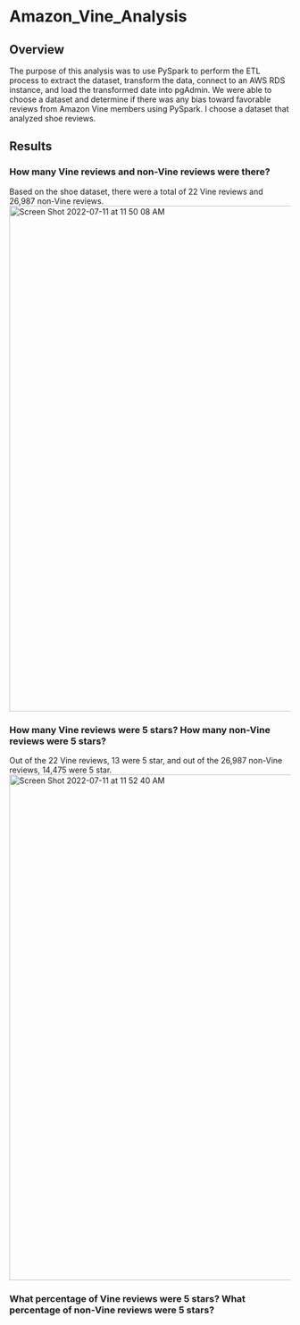 # Amazon_Vine_Analysis
## Overview
The purpose of this analysis was to use PySpark to perform the ETL process to extract the dataset, transform the data, connect to an AWS RDS instance, and load the transformed date into pgAdmin. We were able to choose a dataset and determine if there was any bias toward favorable reviews from Amazon Vine members using PySpark. I choose a dataset that analyzed shoe reviews.
## Results
### How many Vine reviews and non-Vine reviews were there?
Based on the shoe dataset, there were a total of 22 Vine reviews and 26,987 non-Vine reviews.
<img width="905" alt="Screen Shot 2022-07-11 at 11 50 08 AM" src="https://user-images.githubusercontent.com/101950175/178336781-81bf1336-7a08-410c-a72f-3c4bf497115d.png">

### How many Vine reviews were 5 stars?  How many non-Vine reviews were 5 stars?
Out of the 22 Vine reviews, 13 were 5 star, and out of the 26,987 non-Vine reviews, 14,475 were 5 star.
<img width="905" alt="Screen Shot 2022-07-11 at 11 52 40 AM" src="https://user-images.githubusercontent.com/101950175/178337256-5184b04f-958f-4759-86ff-ad402fbdab1a.png">

### What percentage of Vine reviews were 5 stars?  What percentage of non-Vine reviews were 5 stars?
